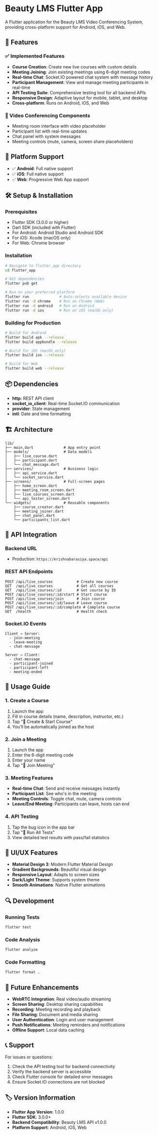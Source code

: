 # Beauty LMS Flutter App

A Flutter application for the Beauty LMS Video Conferencing System, providing cross-platform support for Android, iOS, and Web.

## 🚀 Features

### ✅ Implemented Features
- **Course Creation**: Create new live courses with custom details
- **Meeting Joining**: Join existing meetings using 6-digit meeting codes
- **Real-time Chat**: Socket.IO powered chat system with message history
- **Participant Management**: View and manage meeting participants in real-time
- **API Testing Suite**: Comprehensive testing tool for all backend APIs
- **Responsive Design**: Adaptive layout for mobile, tablet, and desktop
- **Cross-platform**: Runs on Android, iOS, and Web

### 🎥 Video Conferencing Components
- Meeting room interface with video placeholder
- Participant list with real-time updates
- Chat panel with system messages
- Meeting controls (mute, camera, screen share placeholders)

## 📱 Platform Support

- ✅ **Android**: Full native support
- ✅ **iOS**: Full native support
- ✅ **Web**: Progressive Web App support

## 🛠️ Setup & Installation

### Prerequisites
- Flutter SDK (3.0.0 or higher)
- Dart SDK (included with Flutter)
- For Android: Android Studio and Android SDK
- For iOS: Xcode (macOS only)
- For Web: Chrome browser

### Installation

```bash
# Navigate to flutter_app directory
cd flutter_app

# Get dependencies
flutter pub get

# Run on your preferred platform
flutter run              # Auto-selects available device
flutter run -d chrome    # Run on Chrome (Web)
flutter run -d android   # Run on Android
flutter run -d ios       # Run on iOS (macOS only)
```

### Building for Production

```bash
# Build for Android
flutter build apk --release
flutter build appbundle --release

# Build for iOS (macOS only)
flutter build ios --release

# Build for Web
flutter build web --release
```

## 📦 Dependencies

- **http**: REST API client
- **socket_io_client**: Real-time Socket.IO communication
- **provider**: State management
- **intl**: Date and time formatting

## 🏗️ Architecture

```
lib/
├── main.dart              # App entry point
├── models/                # Data models
│   ├── live_course.dart
│   ├── participant.dart
│   └── chat_message.dart
├── services/              # Business logic
│   ├── api_service.dart
│   └── socket_service.dart
├── screens/               # Full-screen pages
│   ├── home_screen.dart
│   ├── meeting_room_screen.dart
│   ├── live_courses_screen.dart
│   └── api_tester_screen.dart
└── widgets/               # Reusable components
    ├── course_creator.dart
    ├── meeting_joiner.dart
    ├── chat_panel.dart
    └── participants_list.dart
```

## 🔧 API Integration

### Backend URL
- Production: `https://krishnabarasiya.space/api`

### REST API Endpoints
```
POST /api/live_courses           # Create new course
GET  /api/live_courses           # Get all courses
GET  /api/live_courses/:id       # Get course by ID
POST /api/live_courses/:id/start # Start course
POST /api/live_courses/join      # Join course
POST /api/live_courses/:id/leave # Leave course
POST /api/live_courses/:id/complete # Complete course
GET  /health                     # Health check
```

### Socket.IO Events
```
Client → Server:
  - join-meeting
  - leave-meeting
  - chat-message

Server → Client:
  - chat-message
  - participant-joined
  - participant-left
  - meeting-ended
```

## 🎯 Usage Guide

### 1. Create a Course
1. Launch the app
2. Fill in course details (name, description, instructor, etc.)
3. Tap "🎥 Create & Start Course"
4. You'll be automatically joined as the host

### 2. Join a Meeting
1. Launch the app
2. Enter the 6-digit meeting code
3. Enter your name
4. Tap "🚀 Join Meeting"

### 3. Meeting Features
- **Real-time Chat**: Send and receive messages instantly
- **Participant List**: See who's in the meeting
- **Meeting Controls**: Toggle chat, mute, camera controls
- **Leave/End Meeting**: Participants can leave, hosts can end

### 4. API Testing
1. Tap the bug icon in the app bar
2. Tap "🚀 Run All Tests"
3. View detailed test results with pass/fail statistics

## 🎨 UI/UX Features

- **Material Design 3**: Modern Flutter Material Design
- **Gradient Backgrounds**: Beautiful visual design
- **Responsive Layout**: Adapts to screen sizes
- **Dark/Light Theme**: Supports system theme
- **Smooth Animations**: Native Flutter animations

## 🔍 Development

### Running Tests
```bash
flutter test
```

### Code Analysis
```bash
flutter analyze
```

### Code Formatting
```bash
flutter format .
```

## 🚀 Future Enhancements

- **WebRTC Integration**: Real video/audio streaming
- **Screen Sharing**: Desktop sharing capabilities
- **Recording**: Meeting recording and playback
- **File Sharing**: Document and media sharing
- **User Authentication**: Login and user management
- **Push Notifications**: Meeting reminders and notifications
- **Offline Support**: Local data caching

## 📞 Support

For issues or questions:
1. Check the API testing tool for backend connectivity
2. Verify the backend server is accessible
3. Check Flutter console for detailed error messages
4. Ensure Socket.IO connections are not blocked

## 🏷️ Version Information

- **Flutter App Version**: 1.0.0
- **Flutter SDK**: 3.0.0+
- **Backend Compatibility**: Beauty LMS API v1.0.0
- **Platform Support**: Android, iOS, Web
